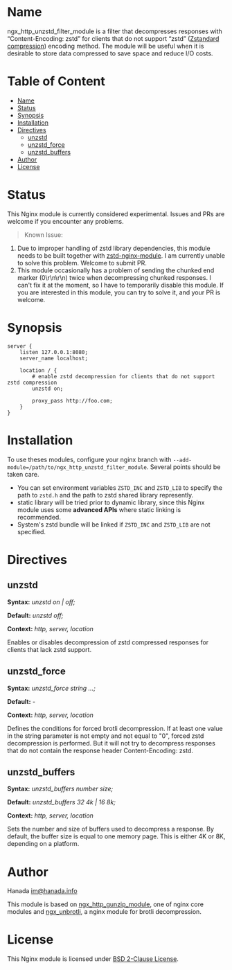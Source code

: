 # Name
ngx_http_unzstd_filter_module is a filter that decompresses responses with “Content-Encoding: zstd” for clients that do not support “zstd” ([Zstandard compression](https://facebook.github.io/zstd/)) encoding method. The module will be useful when it is desirable to store data compressed to save space and reduce I/O costs.

# Table of Content

* [Name](#name)
* [Status](#status)
* [Synopsis](#synopsis)
* [Installation](#installation)
* [Directives](#directives)
  * [unzstd](#unzstd)
  * [unzstd_force](#unzstd_force)
  * [unzstd_buffers](#unzstd_buffers)
* [Author](#author)
* [License](#license)
# Status

This Nginx module is currently considered experimental. Issues and PRs are welcome if you encounter any problems.

> Known Issue: 
1. Due to improper handling of zstd library dependencies, this module needs to be built together with [zstd-nginx-module](https://github.com/tokers/zstd-nginx-module). I am currently unable to solve this problem. Welcome to submit PR.
2. This module occasionally has a problem of sending the chunked end marker (0\r\n\r\n) twice when decompressing chunked responses. I can't fix it at the moment, so I have to temporarily disable this module. If you are interested in this module, you can try to solve it, and your PR is welcome.

# Synopsis

```nginx
server {
    listen 127.0.0.1:8080;
    server_name localhost;

    location / {
        # enable zstd decompression for clients that do not support zstd compression
        unzstd on;

        proxy_pass http://foo.com;
    }
}
```

# Installation

To use theses modules, configure your nginx branch with `--add-module=/path/to/ngx_http_unzstd_filter_module`. Several points should be taken care.

* You can set environment variables `ZSTD_INC` and `ZSTD_LIB` to specify the path to `zstd.h` and the path to zstd shared library represently.
* static library will be tried prior to dynamic library, since this Nginx module uses some **advanced APIs** where static linking is recommended.
* System's zstd bundle will be linked if `ZSTD_INC` and `ZSTD_LIB` are not specified.

# Directives

## unzstd

**Syntax:** *unzstd on | off;*

**Default:** *unzstd off;*

**Context:** *http, server, location*

Enables or disables decompression of zstd compressed responses for clients that lack zstd support.

## unzstd_force

**Syntax:** *unzstd_force string ...;*

**Default:** *-*

**Context:** *http, server, location*

Defines the conditions for forced brotli decompression. If at least one value in the string parameter is not empty and not equal to "0", forced zstd decompression is performed. But it will not try to decompress responses that do not contain the response header Content-Encoding: zstd.

## unzstd_buffers

**Syntax:** *unzstd_buffers number size;*

**Default:** *unzstd_buffers 32 4k | 16 8k;*

**Context:** *http, server, location*

Sets the number and size of buffers used to decompress a response. By default, the buffer size is equal to one memory page. This is either 4K or 8K, depending on a platform.

# Author

Hanada im@hanada.info

This module is based on [ngx_http_gunzip_module](https://nginx.org/en/docs/http/ngx_http_gunzip_module.html), one of nginx core modules and [ngx_unbrotli](https://github.com/clyfish/ngx_unbrotli), a nginx module for brotli decompression.

# License

This Nginx module is licensed under [BSD 2-Clause License](LICENSE).
